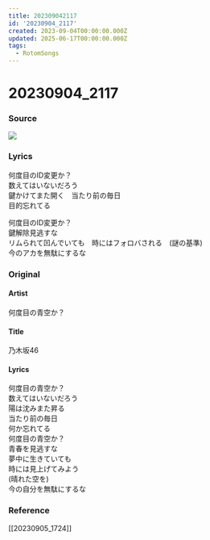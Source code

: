 ```yaml
---
title: 202309042117
id: '20230904_2117'
created: 2023-09-04T00:00:00.000Z
updated: 2025-06-17T00:00:00.000Z
tags:
  - RotomSongs
---
```

# 20230904_2117

### Source

![](https://x.com/Starlystrongest/status/1698671702677590501)

### Lyrics

何度目のID変更か？  
数えてはいないだろう  
鍵かけてまた開く　当たり前の毎日  
目的忘れてる  

何度目のID変更か？  
鍵解除見逃すな  
リムられて凹んでいても　時にはフォロバされる　(謎の基準)  
今のアカを無駄にするな  

### Original

#### Artist

何度目の青空か？ 

#### Title

乃木坂46

#### Lyrics

何度目の青空か？  
数えてはいないだろう  
陽は沈みまた昇る  
当たり前の毎日  
何か忘れてる  
何度目の青空か？  
青春を見逃すな  
夢中に生きていても  
時には見上げてみよう  
(晴れた空を)  
今の自分を無駄にするな  

### Reference  

[[20230905_1724]]  
